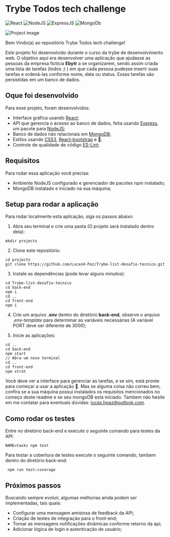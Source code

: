 # Trybe Todos tech challenge
![React](https://img.shields.io/badge/React-20232A?style=for-the-badge&logo=react&logoColor=61DAFB) ![NodeJS](https://img.shields.io/badge/Node.js-339933?style=for-the-badge&logo=nodedotjs&logoColor=white) ![ExpressJS](https://img.shields.io/badge/Express.js-000000?style=for-the-badge&logo=express&logoColor=white) ![MongoDb](https://img.shields.io/badge/MongoDB-4EA94B?style=for-the-badge&logo=mongodb&logoColor=white)

![Project image](https://raw.githubusercontent.com/LucasH-Paz/Trybe-list-desafio-tecnico/master/assets/Captura%20de%20tela%20de%202021-11-05%2010-38-58.png)

Bem Vindo(a) ao repositório Trybe Todos tech challenge!

Este projeto foi desenvolvido durante o curso da trybe de desenvolvimento web. O objetivo aqui era desenvolver uma aplicação que ajudasse as pessoas da empresa fictícia **Ebytr** a se organizarem, sendo assim criada uma lista de tarefas (todos ;) ) em que cada pessoa pudesse inserir suas tarefas e ordená-las conforme nome, data ou status. Essas tarefas são persistidas em um banco de dados.

## Oque foi desenvolvido
Para esse projeto, foram desenvolvidos:
- Interface gráfica usando [React](https://pt-br.reactjs.org/);
- API que gerencia o acesso ao banco de dados, feita usando [Express](https://expressjs.com/pt-br/), um pacote para [NodeJS](https://nodejs.org/en/);
- Banco de dados não relacionais em [MongoDB](https://github.com/nodkz/mongodb-memory-server);
- Estilos usando [CSS3](https://www.w3schools.com/css/), [React-bootstrap](https://react-bootstrap.github.io/) e 💚;
- Controle de qualidade de código [ES-Lint](https://eslint.org/);

## Requisitos
Para rodar essa aplicação você precisa:
- Ambiente NodeJS configurado e gerenciador de pacotes npm instalado;
- MongoDB instalado e iniciado na sua máquina;

## Setup para rodar a aplicação
Para rodar localmente esta aplicação, siga os passos abaixo:

1.  Abra seu terminal e crie uma pasta (O projeto será instalado dentro dela):

```
mkdir projects

```

2.  Clone este repositório:

```
cd projects
git clone https://github.com/LucasH-Paz/Trybe-list-desafio-tecnico.git

```

3.  Instale as dependências (pode levar alguns minutos):

```
cd Trybe-list-desafio-tecnico
cd back-end
npm i
cd ..
cd front-end
npm i

```
4.  Crie um arquivo **.env** dentro do diretório **back-end**, observe o arquivo *.env-template* para determinar as variáveis necessárias (A variável PORT deve ser diferente de 3000);

5.  Inicie as aplicações:
```
cd ..
cd back-end
npm start
// Abra um novo terminal
cd ..
cd front-end
npm strat

```
Você deve ver a interface para gerenciar as tarefas, e se sim, está pronte para começar a usar a aplicação 🥳.
Mas se alguma coisa não correu bem, confira se a sua máquina possui instalados os requisitos mencionados no começo deste readme e se seu mongoDB esta iniciado. Tambem não hesite em me contatar para eventuais dúvidas: lucas.hpaz@outlook.com.

## Como rodar os testes
Entre no diretório back-end e execute o seguinte comando para testes da API:

    NAME=tasks npm test
Para testar a cobertura de testes execute o seguinte comando, tambem dentro do diretório back-end:

     npm run test:coverage

## Próximos passos
Buscando sempre evoluir, algumas melhorias ainda podem ser implementadas, tais quais:
- Configurar uma mensagem amistosa de feedback da API;
- Criação de testes de integração para o front-end;
- Tornar as mensagens notificações dinâmicas conforme retorno da api;
- Adicionar lógica de login e autenticação de usuário;